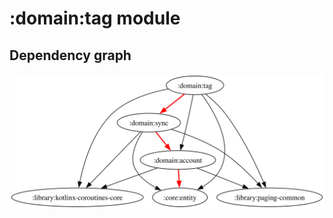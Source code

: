 # :domain:tag module
## Dependency graph
![Dependency graph](../../docs/images/graphs/dep_graph_domain_tag.svg)
